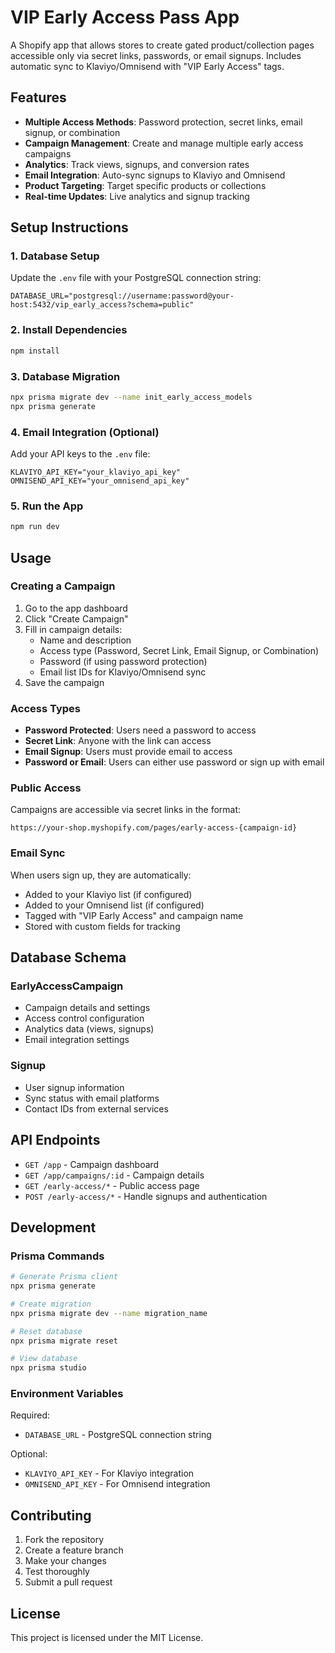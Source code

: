 # VIP Early Access Pass App

A Shopify app that allows stores to create gated product/collection pages accessible only via secret links, passwords, or email signups. Includes automatic sync to Klaviyo/Omnisend with "VIP Early Access" tags.

## Features

- **Multiple Access Methods**: Password protection, secret links, email signup, or combination
- **Campaign Management**: Create and manage multiple early access campaigns
- **Analytics**: Track views, signups, and conversion rates
- **Email Integration**: Auto-sync signups to Klaviyo and Omnisend
- **Product Targeting**: Target specific products or collections
- **Real-time Updates**: Live analytics and signup tracking

## Setup Instructions

### 1. Database Setup

Update the `.env` file with your PostgreSQL connection string:

```env
DATABASE_URL="postgresql://username:password@your-host:5432/vip_early_access?schema=public"
```

### 2. Install Dependencies

```bash
npm install
```

### 3. Database Migration

```bash
npx prisma migrate dev --name init_early_access_models
npx prisma generate
```

### 4. Email Integration (Optional)

Add your API keys to the `.env` file:

```env
KLAVIYO_API_KEY="your_klaviyo_api_key"
OMNISEND_API_KEY="your_omnisend_api_key"
```

### 5. Run the App

```bash
npm run dev
```

## Usage

### Creating a Campaign

1. Go to the app dashboard
2. Click "Create Campaign"
3. Fill in campaign details:
   - Name and description
   - Access type (Password, Secret Link, Email Signup, or Combination)
   - Password (if using password protection)
   - Email list IDs for Klaviyo/Omnisend sync
4. Save the campaign

### Access Types

- **Password Protected**: Users need a password to access
- **Secret Link**: Anyone with the link can access
- **Email Signup**: Users must provide email to access
- **Password or Email**: Users can either use password or sign up with email

### Public Access

Campaigns are accessible via secret links in the format:
```
https://your-shop.myshopify.com/pages/early-access-{campaign-id}
```

### Email Sync

When users sign up, they are automatically:
- Added to your Klaviyo list (if configured)
- Added to your Omnisend list (if configured)
- Tagged with "VIP Early Access" and campaign name
- Stored with custom fields for tracking

## Database Schema

### EarlyAccessCampaign
- Campaign details and settings
- Access control configuration
- Analytics data (views, signups)
- Email integration settings

### Signup
- User signup information
- Sync status with email platforms
- Contact IDs from external services

## API Endpoints

- `GET /app` - Campaign dashboard
- `GET /app/campaigns/:id` - Campaign details
- `GET /early-access/*` - Public access page
- `POST /early-access/*` - Handle signups and authentication

## Development

### Prisma Commands

```bash
# Generate Prisma client
npx prisma generate

# Create migration
npx prisma migrate dev --name migration_name

# Reset database
npx prisma migrate reset

# View database
npx prisma studio
```

### Environment Variables

Required:
- `DATABASE_URL` - PostgreSQL connection string

Optional:
- `KLAVIYO_API_KEY` - For Klaviyo integration
- `OMNISEND_API_KEY` - For Omnisend integration

## Contributing

1. Fork the repository
2. Create a feature branch
3. Make your changes
4. Test thoroughly
5. Submit a pull request

## License

This project is licensed under the MIT License.
